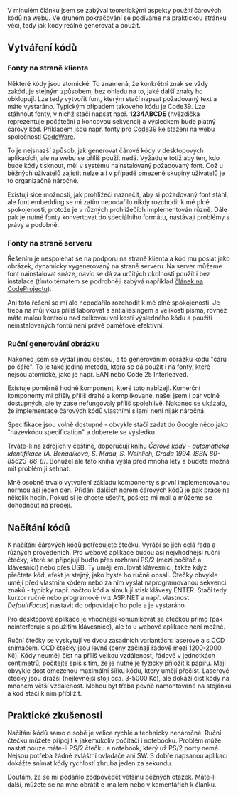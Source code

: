 <!-- dcterms:identifier = aspnetcz#163 -->
<!-- dcterms:title = Čárové kódy na webu: Vlastní použití -->
<!-- dcterms:abstract = V minulém článku jsem se zabýval teoretickými aspekty použití čárových kódů na webu. Ve druhém pokračování se podíváme na praktickou stránku věci, tedy jak kódy reálně generovat a použít. -->
<!-- np9:categoryId = 1 -->
<!-- x4w:category = IT -->
<!-- np9:authorId = 1 -->
<!-- np9:authorEmail = michal.valasek@altairis.cz -->
<!-- dcterms:creator = Michal Altair Valášek -->
<!-- np9:serialId = 3 -->
<!-- x4w:serial = Čárové kódy na webu -->
<!-- dcterms:created = 2007-08-16T11:00:20+02:00 -->
<!-- dcterms:dateAccepted = 2007-08-16T11:00:20+02:00 -->

V minulém článku jsem se zabýval teoretickými aspekty použití čárových kódů na webu. Ve druhém pokračování se podíváme na praktickou stránku věci, tedy jak kódy reálně generovat a použít.

## Vytváření kódů

### Fonty na straně klienta

Některé kódy jsou atomické. To znamená, že konkrétní znak se vždy zakóduje stejným způsobem, bez ohledu na to, jaké další znaky ho obklopují. Lze tedy vytvořit font, kterým stačí napsat požadovaný text a máte vystaráno. Typickým případem takového kódu je Code39. Lze stáhnout fonty, v nichž stačí napsat např. **1234ABCDE** (hvězdička reprezentuje počáteční a koncovou sekvenci) a výsledkem bude platný čárový kód. Příkladem jsou např. fonty pro [Code39](http://www.codeware.cz/?lang=cze&oid=200) ke stažení na webu společnosti [CodeWare](http://www.codeware.cz/). 

To je nejsnazší způsob, jak generovat čárové kódy v desktopových aplikacích, ale na webu se příliš použít nedá. Vyžaduje totiž aby ten, kdo bude kódy tisknout, měl v systému nainstalovaný požadovaný font. Což u běžných uživatelů zajistit nelze a i v případě omezené skupiny uživatelů je to organizačně náročné.

Existují sice možnosti, jak prohlížeči naznačit, aby si požadovaný font stáhl, ale font embedding se mi zatím nepodařilo nikdy rozchodit k mé plné spokojenosti, protože je v různých prohlížečích implementován různě. Dále pak je nutné fonty konvertovat do speciálního formátu, nastávají problémy s právy a podobně.

### Fonty na straně serveru

Řešením je nespoléhat se na podporu na straně klienta a kód mu poslat jako obrázek, dynamicky vygenerovaný na straně serveru. Na server můžeme font nainstalovat snáze, navíc se dá za určitých okolností použít i bez instalace (tímto tématem se podrobněji zabývá například [článek na CodeProjectu](http://www.codeproject.com/cs/webservices/wsbarcode.asp)).

Ani toto řešení se mi ale nepodařilo rozchodit k mé plné spokojenosti. Je třeba na můj vkus příliš laborovat s antialiasingem a velikostí písma, rovněž máte malou kontrolu nad celkovou velikostí výsledného kódu a použití neinstalovaných fontů není právě paměťově efektivní.

### Ruční generování obrázku

Nakonec jsem se vydal jinou cestou, a to generováním obrázku kódu "čáru po čáře". To je také jediná metoda, která se dá použít i na fonty, které nejsou atomické, jako je např. EAN nebo Code 25 Interleaved.

Existuje poměrně hodně komponent, které toto nabízejí. Komerční komponenty mi přišly příliš drahé a komplikované, našel jsem i pár volně dostupných, ale ty zase nefungovaly příliš spolehlivě. Nakonec se ukázalo, že implementace čárových kódů vlastními silami není nijak náročná.

Specifikace jsou volně dostupné - obvykle stačí zadat do Google něco jako "názevkódu specification" a doberete se výsledku.

Trváte-li na zdrojích v češtině, doporučuji knihu *Čárové kódy - automatická identifikace (A. Benadiková, Š. Mada, S. Weinlich, Grada 1994, ISBN 80-85623-66-8)*. Bohužel ale tato kniha vyšla před mnoha lety a budete možná mít problém ji sehnat.

Mně osobně trvalo vytvoření základu komponenty s první implementovanou normou asi jeden den. Přidání dalších norem čárových kódů je pak práce na několik hodin. Pokud si je chcete ušetřit, pošlete mi mail a můžeme se dohodnout na prodeji.

## Načítání kódů

K načítání čárových kódů potřebujete čtečku. Vyrábí se jich celá řada a různých provedeních. Pro webové aplikace budou asi nejvhodnější ruční čtečky, které se připojují buďto přes rozhraní PS/2 (mezi počítač a klávesnici) nebo přes USB. Ty umějí emulovat klávesnici, takže když přečtete kód, efekt je stejný, jako byste ho ručně opsali. Čtečky obvykle umějí před vlastním kódem nebo za ním vyslat naprogramovanou sekvenci znaků - typicky např. načtou kód a simulují stisk klávesy ENTER. Stačí tedy kurzor ručně nebo programově (viz ASP.NET a např. vlastnost *DefaultFocus*) nastavit do odpovídajícího pole a je vystaráno.

Pro desktopové aplikace je vhodnější komunikovat se čtečkou přímo (pak neinterferuje s použitím klávesnice), ale to u webové aplikace není možné.

Ruční čtečky se vyskytují ve dvou zásadních variantách: laserové a s CCD snímačem. CCD čtečky jsou levné (ceny začínají řádově mezi 1200-2000 Kč). Kódy neumějí číst na příliš velkou vzdálenost, řádově v jednotkách centimetrů, počítejte spíš s tím, že je nutné je fyzicky přiložit k papíru. Mají obvykle dost omezenou maximální šířku kódu, který umějí přečíst. Laserové čtečky jsou dražší (nejlevnější stojí cca. 3-5000 Kč), ale dokáží číst kódy na mnohem větší vzdálenost. Mohou být třeba pevně namontované na stojánku a kód stačí k nim přiblížit.

## Praktické zkušenosti

Načítání kódů samo o sobě je velice rychlé a technicky nenáročné. Ruční čtečku můžete připojit k jakémukoliv počítači i notebooku. Problém může nastat pouze máte-li PS/2 čtečku a notebook, který už PS/2 porty nemá. Nejsou potřeba žádné zvláštní ovladače ani SW. S dobře napsanou aplikací dokážte snímat kódy rychlostí zhruba jeden za sekundu.

Doufám, že se mi podařilo zodpovědět většinu běžných otázek. Máte-li další, můžete se na mne obrátit e-mailem nebo v komentářích k článku.